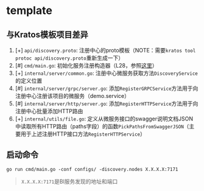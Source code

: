 # template

## 与Kratos模板项目差异
1. [+] `api/discovery.proto`: 注册中心的proto模板（NOTE：需要`kratos tool protoc api/discovery.proto`重新生成一下）
2. [#] `cmd/main.go`: 初始化服务注册构造器（L28，参照[这里](https://github.com/bilibili/kratos/blob/master/doc/wiki-cn/warden-resolver.md#%E4%BD%BF%E7%94%A8discovery)）
2. [+] `internal/server/common.go`: 注册中心微服务获取方法`DiscoveryService`的定义位置
3. [#] `internal/server/grpc/server.go`: 添加`RegisterGRPCService`方法用于向注册中心注册该项目的微服务（demo.service）
4. [#] `internal/server/http/server.go`: 添加`RegisterHTTPService`方法用于向注册中心批量添加HTTP路由
5. [+] `internal/utils/file.go`: 定义从微服务接口的swagger说明文档JSON中读取所有HTTP路由（paths字段）的函数`PickPathsFromSwaggerJSON`（主要用于上述注册HTTP接口方法`RegisterHTTPService`）

## 启动命令
`go run cmd/main.go -conf configs/ -discovery.nodes X.X.X.X:7171`
> `X.X.X.X:7171`是Bl服务发现的地址和端口